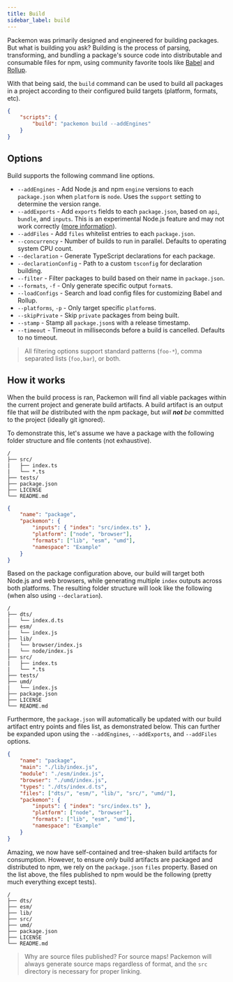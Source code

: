 ```yaml
---
title: Build
sidebar_label: build
---
```


Packemon was primarily designed and engineered for building packages. But what is building you ask?
Building is the process of parsing, transforming, and bundling a package's source code into
distributable and consumable files for npm, using community favorite tools like [Babel][babel] and
[Rollup][rollup].

With that being said, the `build` command can be used to build all packages in a project according
to their configured build targets (platform, formats, etc).

```json title="package.json"
{
	"scripts": {
		"build": "packemon build --addEngines"
	}
}
```

## Options

Build supports the following command line options.

- `--addEngines` - Add Node.js and npm `engine` versions to each `package.json` when `platform` is
  `node`. Uses the `support` setting to determine the version range.
- `--addExports` - Add `exports` fields to each `package.json`, based on `api`, `bundle`, and
  `inputs`. This is an experimental Node.js feature and may not work correctly
  ([more information](https://nodejs.org/api/packages.html#packages_package_entry_points)).
- `--addFiles` - Add `files` whitelist entries to each `package.json`.
- `--concurrency` - Number of builds to run in parallel. Defaults to operating system CPU count.
- `--declaration` - Generate TypeScript declarations for each package.
- `--declarationConfig` - Path to a custom `tsconfig` for declaration building.
- `--filter` - Filter packages to build based on their name in `package.json`.
- `--formats`, `-f` - Only generate specific output `format`s.
- `--loadConfigs` - Search and load config files for customizing Babel and Rollup.
- `--platforms`, `-p` - Only target specific `platform`s.
- `--skipPrivate` - Skip `private` packages from being built.
- `--stamp` - Stamp all `package.json`s with a release timestamp.
- `--timeout` - Timeout in milliseconds before a build is cancelled. Defaults to no timeout.

> All filtering options support standard patterns (`foo-*`), comma separated lists (`foo,bar`), or
> both.

## How it works

When the build process is ran, Packemon will find all viable packages within the current project and
generate build artifacts. A build artifact is an output file that _will be_ distributed with the npm
package, but _will **not** be_ committed to the project (ideally git ignored).

To demonstrate this, let's assume we have a package with the following folder structure and file
contents (not exhaustive).

```
/
├── src/
|   ├── index.ts
|   └── *.ts
├── tests/
├── package.json
├── LICENSE
└── README.md
```

```json title="package.json"
{
	"name": "package",
	"packemon": {
		"inputs": { "index": "src/index.ts" },
		"platform": ["node", "browser"],
		"formats": ["lib", "esm", "umd"],
		"namespace": "Example"
	}
}
```

Based on the package configuration above, our build will target both Node.js and web browsers, while
generating multiple `index` outputs across both platforms. The resulting folder structure will look
like the following (when also using `--declaration`).

```
/
├── dts/
|   └── index.d.ts
├── esm/
|   └── index.js
├── lib/
|   └── browser/index.js
|   └── node/index.js
├── src/
|   ├── index.ts
|   └── *.ts
├── tests/
├── umd/
|   └── index.js
├── package.json
├── LICENSE
└── README.md
```

Furthermore, the `package.json` will automatically be updated with our build artifact entry points
and files list, as demonstrated below. This can further be expanded upon using the `--addEngines`,
`--addExports`, and `--addFiles` options.

```json title="package.json"
{
	"name": "package",
	"main": "./lib/index.js",
	"module": "./esm/index.js",
	"browser": "./umd/index.js",
	"types": "./dts/index.d.ts",
	"files": ["dts/", "esm/", "lib/", "src/", "umd/"],
	"packemon": {
		"inputs": { "index": "src/index.ts" },
		"platform": ["node", "browser"],
		"formats": ["lib", "esm", "umd"],
		"namespace": "Example"
	}
}
```

Amazing, we now have self-contained and tree-shaken build artifacts for consumption. However, to
ensure _only_ build artifacts are packaged and distributed to npm, we rely on the `package.json`
`files` property. Based on the list above, the files published to npm would be the following (pretty
much everything except tests).

```
/
├── dts/
├── esm/
├── lib/
├── src/
├── umd/
├── package.json
├── LICENSE
└── README.md
```

> Why are source files published? For source maps! Packemon will always generate source maps
> regardless of format, and the `src` directory is necessary for proper linking.

[babel]: https://babeljs.io
[rollup]: https://rollupjs.org
